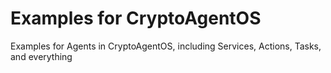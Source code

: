 # Examples for CryptoAgentOS
Examples for Agents in CryptoAgentOS, including Services, Actions, Tasks, and everything
